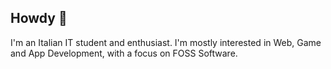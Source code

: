 ## Howdy 👋

I'm an Italian IT student and enthusiast.
I'm mostly interested in Web, Game and App Development, with a focus on FOSS Software.
